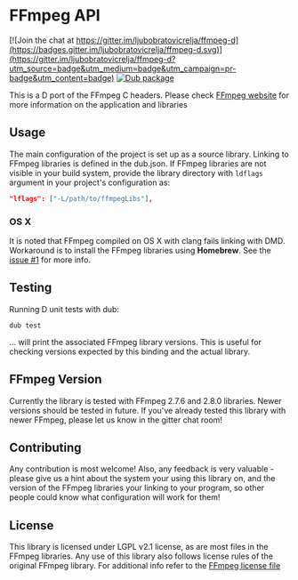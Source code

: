 # FFmpeg API 

[![Join the chat at https://gitter.im/ljubobratovicrelja/ffmpeg-d](https://badges.gitter.im/ljubobratovicrelja/ffmpeg-d.svg)](https://gitter.im/ljubobratovicrelja/ffmpeg-d?utm_source=badge&utm_medium=badge&utm_campaign=pr-badge&utm_content=badge)
[![Dub package](https://img.shields.io/badge/dub-package-FF4081.svg)](http://code.dlang.org/packages/ffmpeg-d)


This is a D port of the FFmpeg C headers. Please check [FFmpeg website](https://www.ffmpeg.org/) for more information on the application and libraries 


## Usage

The main configuration of the project is set up as a source library. Linking to FFmpeg libraries is defined
in the dub.json. If FFmpeg libraries are not visible in your build system, provide the library directory with ```ldflags``` 
argument in your project's configuration as:

```json
"lflags": ["-L/path/to/ffmpegLibs"],
```

### OS X 
It is noted that FFmpeg compiled on OS X with clang fails linking with DMD. Workaround is to install the FFmpeg libraries using **Homebrew**. See the [issue #1](https://github.com/ljubobratovicrelja/ffmpeg-d/issues/1) for more info.


## Testing

Running D unit tests with dub:
```
dub test
```

... will print the associated FFmpeg library versions. This is useful for checking versions expected by this binding and the actual library.

## FFmpeg Version

Currently the library is tested with FFmpeg 2.7.6 and 2.8.0 libraries. Newer versions should be tested in future. If you've
already tested this library with newer FFmpeg, please let us know in the gitter chat room!


## Contributing

Any contribution is most welcome! Also, any feedback is very valuable - please give us a hint about the system your using this library on, and
the version of the FFmpeg libraries your linking to your program, so other people could know what configuration will work for them!


## License

This library is licensed under LGPL v2.1 license, as are most files in the FFmpeg libraries. Any use of this library
also follows license rules of the original FFmpeg library. For additional info refer to the 
[FFmpeg license file](https://github.com/FFmpeg/FFmpeg/blob/master/LICENSE.md)

